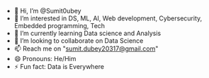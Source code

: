- 👋 Hi, I’m @Sumit0ubey
- 👀 I’m interested in DS, ML, AI, Web development, Cybersecurity, Embedded programming, Tech
- 🌱 I’m currently learning Data science and Analysis
- 💞️ I’m looking to collaborate on Data Science
- 📫 Reach me on "sumit.dubey20317@gmail.com"
- 😄 Pronouns: He/Him 
- ⚡ Fun fact: Data is Everywhere 

<!---
Sumit0ubey/Sumit0ubey is a ✨ special ✨ repository because its `README.md` (this file) appears on your GitHub profile.
You can click the Preview link to take a look at your changes.
--->
